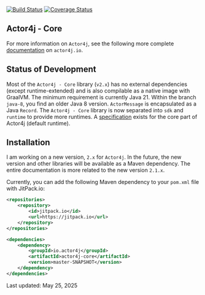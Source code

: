 [![Build Status](https://travis-ci.org/relvaner/actor4j-core.svg?branch=master)](https://travis-ci.org/relvaner/actor4j-core)
[![Coverage Status](https://coveralls.io/repos/github/relvaner/actor4j-core/badge.svg?branch=master)](https://coveralls.io/github/relvaner/actor4j-core?branch=master)

## Actor4j - Core ##

For more information on `Actor4j`, see the following more complete [documentation](https://actor4j.io/documentation/) on `actor4j.io`.

## Status of Development ##

Most of the `Actor4j - Core` library (`v2.x`) has no external dependencies (except runtime-extended) and is also compilable as a native image with GraalVM. The minimum requirement is currently Java 21. Within the branch `java-8`, you find an older Java 8 version. `ActorMessage` is encapsulated as a Java `Record`. The `Actor4j - Core` library is now separated into `sdk` and `runtime` to provide more runtimes. A [specification](https://github.com/relvaner/actor4j-spec) exists for the core part of Actor4j (default runtime).

## Installation ##

I am working on a new version, `2.x` for `Actor4j`. In the future, the new version and other libraries will be available as a Maven dependency. The entire documentation is more related to the new version `2.1.x`.

Currently, you can add the following Maven dependency to your `pom.xml` file with JitPack.io:

```xml
<repositories>
	<repository>
		<id>jitpack.io</id>
		<url>https://jitpack.io</url>
	</repository>
</repositories>

<dependencies>
	<dependency>
		<groupId>io.actor4j</groupId>
		<artifactId>actor4j-core</artifactId>
		<version>master-SNAPSHOT</version>
	</dependency>
</dependencies>
```

Last updated: May 25, 2025